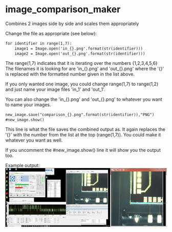 # image_comparison_maker
Combines 2 images side by side and scales them appropriately

Change the file as appropriate (see below):

```
for identifier in range(1,7):
	image1 = Image.open('in_{}.png'.format(str(identifier)))
	image2 = Image.open('out_{}.png'.format(str(identifier)))
```

The range(1,7) indicates that it is iterating over the numbers {1,2,3,4,5,6}
The filenames it is looking for are 'in_{}.png' and 'out_{}.png' where the '{}' is replaced with the formatted number given in the list above.

If you only wanted one image, you could change range(1,7) to range(1,2) and just name your image files 'in_1' and 'out_1'.

You can also change the 'in_{}.png' and 'out_{}.png' to whatever you want to name your images.

```
new_image.save("comparison_{}.png".format(str(identifier)),"PNG")
#new_image.show()
```

This line is what the file saves the combined output as. It again replaces the '{}' with the number from the list at the top (range(1,7)). You could make it whatever you want as well.

If you uncomment the #new_image.show() line it will show you the output too.

Example output:
![Combined Image](https://github.com/CapranDreams/image_comparison_maker/blob/master/example/comparison_1.png)
